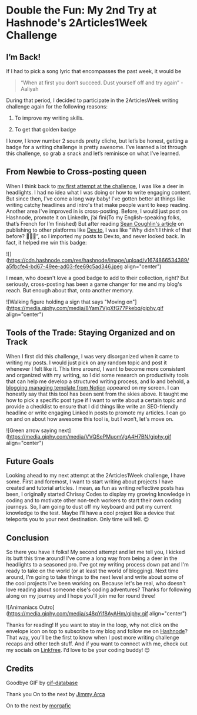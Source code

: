 # Double the Fun: My 2nd Try at Hashnode's 2Articles1Week Challenge

## I’m Back!

If I had to pick a song lyric that encompasses the past week, it would be

> “When at first you don’t succeed. Dust yourself off and try again” - Aaliyah

During that period, I decided to participate in the 2ArticlesWeek writing challenge again for the following reasons:

1. To improve my writing skills.
    
2. To get that golden badge
    

I know, I know number 2 sounds pretty cliche, but let’s be honest, getting a badge for a writing challenge is pretty awesome. I’ve learned a lot through this challenge, so grab a snack and let’s reminisce on what I’ve learned.

## From Newbie to Cross-posting queen

When I think back to [my first attempt at the challenge](https://hashnode.com/post/clcszc6ss06r0ugnvg0y017a7), I was like a deer in headlights. I had no idea what I was doing or how to write engaging content. But since then, I've come a long way baby! I've gotten better at things like writing catchy headlines and intro's that make people want to keep reading. Another area I've improved in is cross-posting. Before, I would just post on Hashnode, promote it on LinkedIn, j’ai fini(To my English-speaking folks, that’s French for I’m finished) But after reading [Sean Coughlin's article](https://blog.seancoughlin.me/how-to-repost-hashnode-articles-on-devto) on publishing to other platforms like [Dev.to](http://Dev.to), I was like "Why didn't I think of that before? 🤦🏾‍♀️”, so I imported my posts to Dev.to, and never looked back. In fact, it helped me win this badge:

![](https://cdn.hashnode.com/res/hashnode/image/upload/v1674866534389/a5fbcfe4-bd67-49ee-ad03-fee69c5ad346.jpeg align="center")

I mean, who doesn't love a good badge to add to their collection, right? But seriously, cross-posting has been a game changer for me and my blog's reach. But enough about that, onto another memory.

![Walking figure holding a sign that says "Moving on"](https://media.giphy.com/media/8Yam7VjgXfG77Pkebq/giphy.gif align="center")

## Tools of the Trade: Staying Organized and on Track

When I first did this challenge, I was very disorganized when it came to writing my posts. I would just pick on any random topic and post it whenever I felt like it. This time around, I want to become more consistent and organized with my writing, so I did some research on productivity tools that can help me develop a structured writing process, and lo and behold, a [blogging managing template from Notion](https://www.notion.so/templates/blogging-manager) appeared on my screen. I can honestly say that this tool has been sent from the skies above. It taught me how to pick a specific post type if I want to write about a certain topic and provide a checklist to ensure that I did things like write an SEO-friendly headline or write engaging LinkedIn posts to promote my articles. I can go on and on about how awesome this tool is, but I won’t, let's move on.

![Green arrow saying next](https://media.giphy.com/media/VVQSePMuomVgA4H7BN/giphy.gif align="center")

## Future Goals

Looking ahead to my next attempt at the 2Articles1Week challenge, I have some. First and foremost, I want to start writing about projects I have created and tutorial articles. I mean, as fun as writing reflective posts has been, I originally started Chrissy Codes to display my growing knowledge in coding and to motivate other non-tech workers to start their own coding journeys. So, I am going to dust off my keyboard and put my current knowledge to the test. Maybe I’ll have a cool project like a device that teleports you to your next destination. Only time will tell. 😉

## Conclusion

So there you have it folks! My second attempt and let me tell you, I kicked its butt this time around! I've come a long way from being a deer in the headlights to a seasoned pro. I've got my writing process down pat and I'm ready to take on the world (or at least the world of blogging). Next time around, I'm going to take things to the next level and write about some of the cool projects I've been working on. Because let's be real, who doesn't love reading about someone else's coding adventures? Thanks for following along on my journey and I hope you'll join me for round three!

![Animaniacs Outro](https://media.giphy.com/media/s48qYif8AyAHm/giphy.gif align="center")

Thanks for reading! If you want to stay in the loop, why not click on the envelope icon on top to subscribe to my blog and follow me on [Hashnode](https://hashnode.com/@ChrissyCodes)? That way, you’ll be the first to know when I post more writing challenge recaps and other tech stuff. And if you want to connect with me, check out my socials on [Linkfree](https://linkfree.eddiehub.io/CBID2). I’d love to be your coding buddy! 😊

## Credits

Goodbye GIF by [gif-database](https://media.giphy.com/media/s48qYif8AyAHm/giphy.gif)

Thank you On to the next by [Jimmy Arca](https://media.giphy.com/media/8Yam7VjgXfG77Pkebq/giphy.gif)

On to the next by [morgafic](https://media.giphy.com/media/VVQSePMuomVgA4H7BN/giphy.gif)